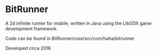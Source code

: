 # BitRunner
A 2d infinite runner for mobile, written in Java using the LibGDX game development framework.

Code can be found in BitRunner/core/src/com/haha/bitrunner

Developed circa 2016
